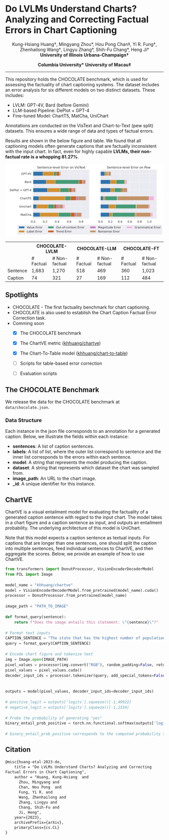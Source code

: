 # Do LVLMs Understand Charts? Analyzing and Correcting Factual Errors in Chart Captioning 

<div align="center">
Kung-Hsiang Huang†, Mingyang Zhou*, Hou Pong Chan‡,
Yi R. Fung†, Zhenhailong Wang†, Lingyu Zhang*, Shih-Fu Chang*, Heng Ji†

</div>
<div align="center">
<strong>University of Illinois Urbana-Champaign†</strong>

<strong>Columbia University*</strong>
<strong>University of Macau‡</strong>
</div>

<div align="center">
<hr>
</div>

This repository holds the CHOCOLATE benchmark, which is used for assessing the factuality of chart captioning systems. The dataset includes an error analysis for six different models on two distinct datasets. These includes:

* LVLM: GPT-4V, Bard (before Gemini)
* LLM-based Pipeline: DePlot + GPT-4
* Fine-tuned Model: ChartT5, MatCha, UniChart

Annotations are conducted on the VisText and Chart-to-Text (pew split) datasets. This ensures a wide range of data and types of factual errors.

Results are shown in the below figure and table. We found that all captioning models often generate captions that are factually inconsistent with the input chart. In fact, even for highly capable **LVLMs, their non-factual rate is a whopping 81.27%**.

<img src="./error_distribution.png"  class="center">

<div align="center">
<table>
  <tr>
    <th style="font-weight: bold;"></th>
    <th style="font-weight: bold;" colspan="2">CHOCOLATE-LVLM</th>
    <th style="font-weight: bold;" colspan="2">CHOCOLATE-LLM</th>
    <th style="font-weight: bold;" colspan="2">CHOCOLATE-FT</th>
  </tr>
  <tr>
    <td></td>
    <td># Factual</td>
    <td># Non-factual</td>
    <td># Factual</td>
    <td># Non-factual</td>
    <td># Factual</td>
    <td># Non-factual</td>
  </tr>
  <tr>
    <td>Sentence</td>
    <td>1,683</td>
    <td>1,270</td>
    <td>518</td>
    <td>469</td>
    <td>360</td>
    <td>1,023</td>
  </tr>
  <tr>
    <td>Caption</td>
    <td>74</td>
    <td>321</td>
    <td>27</td>
    <td>169</td>
    <td>112</td>
    <td>484</td>
  </tr>
</table>
</div>


## Spotlights

* CHOCOLATE - The first factuality benchmark for chart captioning.
* CHOCOLATE is also used to establish the Chart Caption Factual Error Correction task.
* Comming soon
    - [x] The CHOCOLATE benchmark
    - [x] The ChartVE metric ([khhuang/chartve](https://huggingface.co/khhuang/chartve))
    - [x] The Chart-To-Table model ([khhuang/chart-to-table](https://huggingface.co/khhuang/chart-to-table))
    - [ ] Scripts for table-based error correction 
    - [ ] Evaluation scripts
          

## The CHOCOLATE Benchmark 

We release the data for the CHOCOLATE benchmark at `data/chocolate.json`.

### Data Structure

Each instance in the json file corresponds to an annotation for a generated caption. Below, we illustrate the fields within each instance:

* **sentences**: A list of caption sentences.
* **labels**: A list of list, where the outer list correspond to sentence and the inner list corresponds to the errors within each sentence.
* **model**: A string that represents the model producing the caption.
* **dataset**: A string that represents which dataset the chart was sampled from.
* **image_path**: An URL to the chart image.
* **_id**: A unique identifier for this instance.

## ChartVE


ChartVE is a visual entailment model for evaluating the factuality of a generated caption sentence with regard to the input chart. The model takes in a chart figure and a caption sentence as input, and outputs an entailment probability. The underlying architecture of this model is UniChart.

Note that this model expects a caption sentence as textual inputs. For captions that are longer than one sentences, one should split the caption into multiple sentences, feed individual sentences to ChartVE, and then aggregate the scores. Below, we provide an example of how to use ChartVE.

```python
from transformers import DonutProcessor, VisionEncoderDecoderModel
from PIL import Image

model_name = "khhuang/chartve"
model = VisionEncoderDecoderModel.from_pretrained(model_name).cuda()
processor = DonutProcessor.from_pretrained(model_name)

image_path = "PATH_TO_IMAGE"

def format_query(sentence):
    return f"Does the image entails this statement: \"{sentence}\"?"

# Format text inputs
CAPTION_SENTENCE = "The state that has the highest number of population is California."
query = format_query(CAPTION_SENTENCE)

# Encode chart figure and tokenize text
img = Image.open(IMAGE_PATH)
pixel_values = processor(img.convert("RGB"), random_padding=False, return_tensors="pt").pixel_values
pixel_values = pixel_values.cuda()
decoder_input_ids = processor.tokenizer(query, add_special_tokens=False, return_tensors="pt", max_length=510).input_ids.cuda()#.squeeze(0)


outputs = model(pixel_values, decoder_input_ids=decoder_input_ids)

# positive_logit = outputs['logits'].squeeze()[-1,49922]
# negative_logit = outputs['logits'].squeeze()[-1,2334] 

# Probe the probability of generating "yes"
binary_entail_prob_positive = torch.nn.functional.softmax(outputs['logits'].squeeze()[-1,[2334, 49922]])[1].item()

# binary_entail_prob_positive corresponds to the computed probability that the chart entails the caption sentence.

```

## Citation
```
@misc{huang-etal-2023-do,
    title = "Do LVLMs Understand Charts? Analyzing and Correcting Factual Errors in Chart Captioning",
    author = "Huang, Kung-Hsiang  and
      Zhou, Mingyang and
      Chan, Hou Pong  and
      Fung, Yi R. and
      Wang, Zhenhailong and
      Zhang, Lingyu and
      Chang, Shih-Fu and
      Ji, Heng",
    year={2023},
    archivePrefix={arXiv},
    primaryClass={cs.CL}
}    
```

